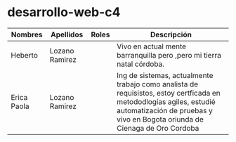 # desarrollo-web-c4

| Nombres | Apellidos      | Roles | Descripción                                                  |
| ------- | -------------- | ----- | ------------------------------------------------------------ |
| Heberto | Lozano Ramirez |       | Vivo en actual mente barranquilla pero ,pero mi tierra natal córdoba. |
|Erica Paola|Lozano Ramirez|       |Ing de sistemas, actualmente trabajo como analista de requisistos, estoy certficada en metododlogías agiles, estudié automatización de pruebas y vivo en Bogota oriunda de Cienaga de Oro Cordoba|



